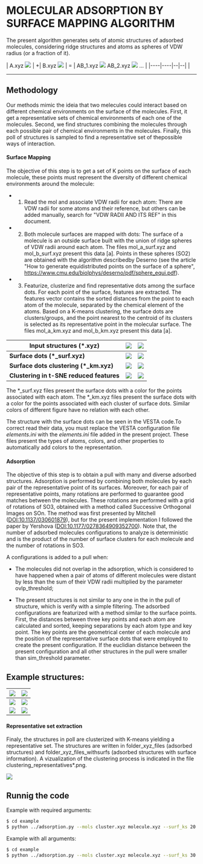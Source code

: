# MOLECULAR ADSORPTION BY SURFACE MAPPING ALGORITHM

The present algorithm generates sets of atomic structures of adsorbed molecules, considering ridge structures and atoms as spheres of VDW radius (or a fraction of it).

| A.xyz ![](.figures/cluster.png)  | +| B.xyz ![](.figures/molecule.png) | = | AB_1.xyz ![](.figures/99.png)  AB_2.xyz ![](.figures/97.png) ... |
|----|----|--|--| |

---

## Methodology

Our methods mimic the ideia that two melecules could interact based on different chemical environments on the surface of the molecules. First, it get a representative sets of chemical environments of each one of the molecules. Second, we find structures combining the molecules through each possible pair of chemical environments in the molecules. Finally, this poll of structures is sampled to find a representative set of thepossible ways of interaction.

#### Surface Mapping

The objective of this step is to get a set of K points on the surface of each molecule, these points must represent the diversity of different chemical environments around the molecule:

- 1) Read the mol and associate VDW radii for each atom:
    There are VDW radii for some atoms and their reference, but others can be
    added manually, search for "VDW RADII AND ITS REF" in this document.

- 2) Both molecule surfaces are mapped with dots:
    The surface of a molecule is an outside surface built with the union of  ridge spheres of VDW radii around each atom. The files mol_a_surf.xyz and mol_b_surf.xyz present this data [a]. Points in these spheres (SO2) are obtained with the algorithm describedby Deserno (see the article "How to generate equidistributed points on the surface of a sphere", https://www.cmu.edu/biolphys/deserno/pdf/sphere_equi.pdf).

- 3) Featurize, clusterize and find representative dots among the surface dots.
    For each point of the surface, features are extracted. The features vector contains the sorted distances from the point to each atom of the molecule, separated by the chemical element of the atoms. Based on a K-means clustering, the surface dots are clusters/groups, and the point nearest to the centroid of its clusters is selected as its representative point in the molecular surface. The files mol_a_km.xyz and mol_b_km.xyz present this data [a].

| Input structures (*.xyz)   | ![](.figures/cluster.png)      | ![](.figures/molecule.png)
|---------------------------|-------------------------------|---------------------------
| **Surface dots (*_surf.xyz)**         | ![](.figures/cluster_surf.png) | ![](.figures/molecule_surf.png)
| **Surface dots clustering (*_km.xyz)** | ![](.figures/cluster_km.png)   | ![](.figures/molecule_km.png)
| **Clustering in t-SNE reduced features** | ![](.figures/cluster_km_tsne.png) | ![](.figures/molecule_km_tsne.png)

The \*_surf.xyz files present the surface dots with a color for the points associated with each atom. The \*_km.xyz files present the surface dots with a color for the points associated with each cluster of surface dots. Similar colors of different figure have no relation with each other.

The structure with the surface dots can be seen in the VESTA code.To correct read their data, you must replace the VESTA configuration file *elements.ini* with the *elements.ini* file added in the present project. These files present the types of atoms, colors, and other properties to automatically add colors to the representation.

#### Adsorption

The objective of this step is to obtain a pull with many and diverse adsorbed structures. Adsorption is performed by combining both molecules by each pair of the representative point of its surfaces. Moreover, for each pair of representative points, many rotations are performed to guarantee good matches between the molecules. These rotations are performed with a grid of rotations of SO3, obtained with a method called Successive Orthogonal Images on SOn. The method was first presented by Mitchell ([DOI:10.1137/030601879](https://doi.org/10.1137/030601879)), but for the present implementation I followed the paper by Yershova ([DOI:10.1177/0278364909352700](https://doi.org/10.1177/0278364909352700)). Note that, the number of adsorbed molecules configurations to analyze is deterministic and is the product of the number of surface clusters for each molecule and the number of rotations in SO3.

A configurations is added to a pull when:
 - The molecules did not overlap in the adsorption, which is considered to have happened when a pair of atoms of different molecules were distant by less than the sum of their VDW radii multiplied by the parameter ovlp_threshold;

 - The present structures is not similar to any one in the in the pull of structure, which is verify with a simple filtering. The adsorbed configurations are featurized with a method similar to the surface points. First, the distances between three key points and each atom are calculated and sorted, keeping separations by each atom type and key point. The key points are the geometrical center of each molecule and the position of the representative surface dots that were employed to create the present configuration. If the euclidian distance between the present configuration and all other structures in the pull were smaller than sim_threshold parameter.

Example structures:
---
| ![](.figures/97.png) | ![](.figures/97_surf_km.png)
|---------------------|-----------------------------|
| ![](.figures/99.png) | ![](.figures/99_surf_km.png)
| ![](.figures/98.png) | ![](.figures/98_surf_km.png)

#### Representative set extraction

Finaly, the structures in poll are clusterized with K-means yielding a representative set. The structures are written in folder_xyz_files (adsorbed structures) and folder_xyz_files_withsurfs (adsorbed structures with surface information).
A vizualization of the clustering process is indicated in the file clustering_representatives*.png.


![](.figures/clustering_representatives_2.png)

## Runnig the code

Example with required arguments:
```bash
$ cd example
$ python ../adsorption.py --mols cluster.xyz molecule.xyz --surf_ks 20 10 --n_final 100
```

Example with all arguments:
```bash
$ cd example
$ python ../adsorption.py --mols cluster.xyz molecule.xyz --surf_ks 30 10 --n_final 100 --surf_d 10 --n_repeat_km 20 --n_rot 100 --ovlp_threshold 0.90 --sim_threshold  0.04 --out_sufix _2
```
